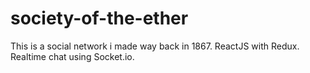 # society-of-the-ether
This is a social network i made way back in 1867. ReactJS with Redux. Realtime chat using Socket.io.
